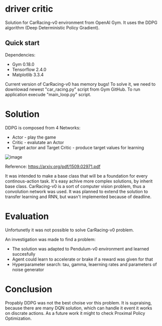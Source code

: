 # driver critic
Solution for CarRacing-v0 environment from OpenAI Gym. It uses the DDPG algorithm (Deep Deterministic Policy Gradient).

## Quick start
Dependencies:
* Gym 0.18.0
* Tensorflow 2.4.0
* Matplotlib 3.3.4

Current version of CarRacing-v0 has memory bugs! To solve it, we need to downlowad newest "car_racing.py" script from Gym GitHub.
To run application execude "main_loop.py" script. 

# Solution
DDPG is composed from 4 Networks:
* Actor - play the game
* Critic - evalutate an Actor
* Target actor and Target Critic - produce target values for learning

![image](https://user-images.githubusercontent.com/6407844/111140756-ffdf5080-8582-11eb-8372-8764c0c0e1d9.png)

Reference:
https://arxiv.org/pdf/1509.02971.pdf

It was intended to make a base class that will be a foundation for every continous-action task. It's easy achive more complex solutions, by inherit base class.
CarRacing-v0 is a sort of computer vision problem, thus a convolution network was used. It was planned to extend the solution to transfer learning and RNN, but wasn't implemented because of deadline.


# Evaluation
Unfortunetly it was not possible to solve CarRacing-v0 problem.

An investigation was made to find a problem:
* The solution was adapted to Pendulum-v0 environment and learned succesfully
* Agent could learn to accelerate or brake if a reward was given for that
* Hyperparameter search: tau, gamma, leaerning rates and parameters of noise generator

# Conclusion
Propably DDPG was not the best choise vor this problem. It is supraising, because there are many DQN solution, which can handle it event it works on discrate actions. As a future work it might to check Proximal Policy Optimization.
